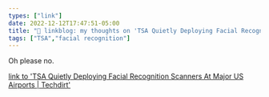 ```yaml
---
types: ["link"]
date: 2022-12-12T17:47:51-05:00
title: "🔗 linkblog: my thoughts on 'TSA Quietly Deploying Facial Recognition Scanners At Major US Airports | Techdirt'"
tags: ["TSA","facial recognition"]
---
```

Oh please no.  
 

[link to 'TSA Quietly Deploying Facial Recognition Scanners At Major US Airports | Techdirt'](https://www.techdirt.com/2022/12/12/tsa-quietly-deploying-facial-recognition-scanners-at-major-us-airports/)
